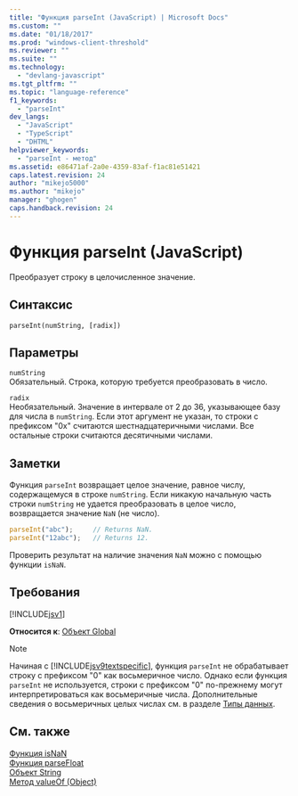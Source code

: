 ```yaml
---
title: "Функция parseInt (JavaScript) | Microsoft Docs"
ms.custom: ""
ms.date: "01/18/2017"
ms.prod: "windows-client-threshold"
ms.reviewer: ""
ms.suite: ""
ms.technology: 
  - "devlang-javascript"
ms.tgt_pltfrm: ""
ms.topic: "language-reference"
f1_keywords: 
  - "parseInt"
dev_langs: 
  - "JavaScript"
  - "TypeScript"
  - "DHTML"
helpviewer_keywords: 
  - "parseInt - метод"
ms.assetid: e86471af-2a0e-4359-83af-f1ac81e51421
caps.latest.revision: 24
author: "mikejo5000"
ms.author: "mikejo"
manager: "ghogen"
caps.handback.revision: 24
---
```

# Функция parseInt (JavaScript)
Преобразует строку в целочисленное значение.  
  
## Синтаксис  
  
```  
parseInt(numString, [radix])   
```  
  
## Параметры  
 `numString`  
 Обязательный.  Строка, которую требуется преобразовать в число.  
  
 `radix`  
 Необязательный.  Значение в интервале от 2 до 36, указывающее базу для числа в `numString`.  Если этот аргумент не указан, то строки с префиксом "0x" считаются шестнадцатеричными числами.  Все остальные строки считаются десятичными числами.  
  
## Заметки  
 Функция `parseInt` возвращает целое значение, равное числу, содержащемуся в строке `numString`.  Если никакую начальную часть строки `numString` не удается преобразовать в целое число, возвращается значение `NaN` \(не число\).  
  
```javascript  
parseInt("abc");     // Returns NaN.  
parseInt("12abc");   // Returns 12.  
```  
  
 Проверить результат на наличие значения `NaN` можно с помощью функции `isNaN`.  
  
## Требования  
 [!INCLUDE[jsv1](../../javascript/misc/includes/jsv1-md.md)]  
  
 **Относится к**: [Объект Global](../../javascript/reference/global-object-javascript.md)  
  
> [!NOTE]
>  Начиная с [!INCLUDE[jsv9textspecific](../../javascript/reference/includes/jsv9textspecific-md.md)], функция `parseInt` не обрабатывает строку с префиксом "0" как восьмеричное число.  Однако если функция `parseInt` не используется, строки с префиксом "0" по\-прежнему могут интерпретироваться как восьмеричные числа.  Дополнительные сведения о восьмеричных целых числах см. в разделе [Типы данных](../../javascript/data-types-javascript.md).  
  
## См. также  
 [Функция isNaN](../../javascript/reference/isnan-function-javascript.md)   
 [Функция parseFloat](../../javascript/reference/parsefloat-function-javascript.md)   
 [Объект String](../../javascript/reference/string-object-javascript.md)   
 [Метод valueOf \(Object\)](../../javascript/reference/valueof-method-object-javascript.md)